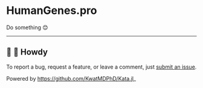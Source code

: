 # HumanGenes.pro

Do something :blush:

---

## :wave: :cowboy_hat_face: Howdy

To report a bug, request a feature, or leave a comment, just [submit an issue](https://github.com/KwatMDPhD/HumanGenes.pro/issues/new/choose).

Powered by https://github.com/KwatMDPhD/Kata.jl_
